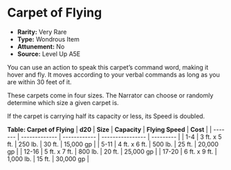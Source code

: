 
# Carpet of Flying

* **Rarity:** Very Rare
* **Type:** Wondrous Item
* **Attunement:** No
* **Source:** Level Up A5E


You can use an action to speak this carpet’s command word, making it hover and fly. It moves according to your verbal commands as long as you are within 30 feet of it. 

These carpets come in four sizes. The Narrator can choose or randomly determine which size a given carpet is.

If the carpet is carrying half its capacity or less, its Speed is doubled.

__**Table: Carpet of Flying**__
| **d20** | **Size**      | **Capacity** | **Flying Speed** | **Cost**  |
| ------- | ------------- | ------------ | ---------------- | --------- |
| 1-4     | 3 ft. x 5 ft. | 250 lb.      | 30 ft.           | 15,000 gp |
| 5-11    | 4 ft. x 6 ft. | 500 lb.      | 25 ft.           | 20,000 gp |
| 12-16   | 5 ft. x 7 ft. | 800 lb.      | 20 ft.           | 25,000 gp |
| 17-20   | 6 ft. x 9 ft. | 1,000 lb.    | 15 ft.           | 30,000 gp |
